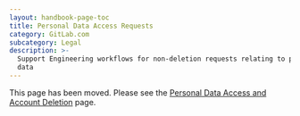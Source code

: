 ```yaml
---
layout: handbook-page-toc
title: Personal Data Access Requests
category: GitLab.com
subcategory: Legal
description: >-
  Support Engineering workflows for non-deletion requests relating to personal
  data
---
```


This page has been moved. Please see the [Personal Data Access and Account Deletion](/handbook/support/workflows/personal_data_access_account_deletion.html) page.
